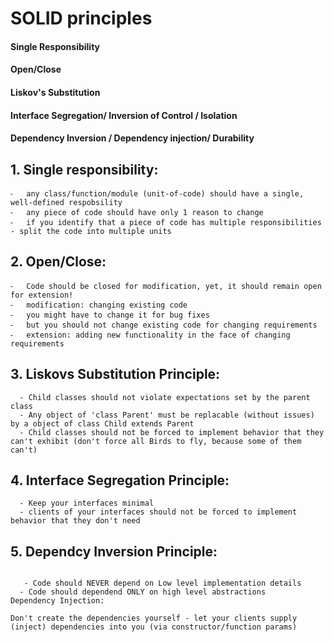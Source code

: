 # SOLID principles

#### Single Responsibility
#### Open/Close
#### Liskov's Substitution
#### Interface Segregation/ Inversion of Control / Isolation
#### Dependency Inversion / Dependency injection/ Durability

## 1. Single responsibility:
	⁃	any class/function/module (unit-of-code) should have a single, well-defined respobsility
	⁃	any piece of code should have only 1 reason to change
	⁃	if you identify that a piece of code has multiple responsibilities - split the code into multiple units

## 2. Open/Close:
	⁃	Code should be closed for modification, yet, it should remain open for extension!
	⁃	modification: changing existing code
	⁃	you might have to change it for bug fixes
	⁃	but you should not change existing code for changing requirements
	⁃	extension: adding new functionality in the face of changing requirements

## 3. Liskovs Substitution Principle:
```
  - Child classes should not violate expectations set by the parent class
  - Any object of 'class Parent' must be replacable (without issues) by a object of class Child extends Parent
  - Child classes should not be forced to implement behavior that they can't exhibit (don't force all Birds to fly, because some of them can't)
```

## 4. Interface Segregation Principle:
```
  - Keep your interfaces minimal
  - clients of your interfaces should not be forced to implement behavior that they don't need
```

## 5. Dependcy Inversion Principle:
```

   - Code should NEVER depend on Low level implementation details
  - Code should dependend ONLY on high level abstractions
Dependency Injection:

Don't create the dependencies yourself - let your clients supply (inject) dependencies into you (via constructor/function params)
```






